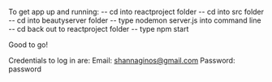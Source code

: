To get app up and running:
-- cd into reactproject folder
-- cd into src folder
-- cd into beautyserver folder
-- type nodemon server.js into command line
-- cd back out to reactproject folder
-- type npm start

Good to go!

Credentials to log in are:
Email: shannaginos@gmail.com
Password: password
